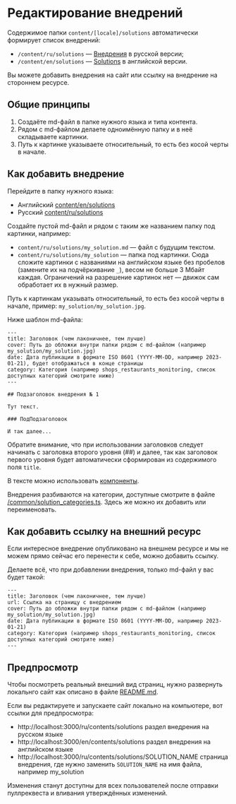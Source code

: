 # Редактирование внедрений 

Содержимое папки `content/[locale]/solutions` автоматически формирует список внедрений:
* `/content/ru/solutions` — [Внедрения](https://wirenboard.com/ru/contents/solutions/) в русской версии;
* `/content/en/solutions` — [Solutions](https://wirenboard.com/en/contents/solutions/) в английской версии.

Вы можете добавить внедрения на сайт или ссылку на внедрение на стороннем ресурсе.

## Общие принципы

1. Создаёте md-файл в папке нужного языка и типа контента.
2. Рядом с md-файлом делаете одноимённую папку и в неё складываете картинки.
3. Путь к картинке указываете относительный, то есть без косой черты в начале.

## Как добавить внедрение

Перейдите в папку нужного языка:
* Английский [content/en/solutions](/content/en/solutions)
* Русский [content/ru/solutions](/content/ru/solutions)

Создайте пустой md-файл и рядом с таким же названием папку под картинки, например:
* `content/ru/solutions/my_solution.md` — файл с будущим текстом.
* `content/ru/solutions/my_solution` — папка под картинки. Сюда сложите картинки с названиями на английском языке без пробелов (замените их на подчёркивание `_`), весом не больше 3 Мбайт каждая. Ограничений на разрешение картинок нет — движок сам обработает их в нужный размер.

Путь к картинкам указывать относительный, то есть без косой черты в начале, пример: `my_solution/my_solution.jpg`.

Ниже шаблон md-файла:
```
---
title: Заголовок (чем лаконичнее, тем лучше)
cover: Путь до обложки внутри папки рядом с md-файлом (например my_solution/my_solution.jpg)
date: Дата публикации в формате ISO 8601 (YYYY-MM-DD, например 2023-01-21), будет отображаться в конце страницы
category: Категория (например shops_restaurants_monitoring, список доступных категорий смотрите ниже)
---

## Подзаголовок внедрения № 1

Тут текст.

### ПодПодзаголовок

И так далее...
```

Обратите внимание, что при использовании заголовков следует начинать с заголовка второго уровня (##) и далее,
так как заголовок первого уровня будет автоматически сформирован из содержимого поля `title`.

В тексте можно использовать [компоненты](./components.md).


Внедрения разбиваются на категории, доступные смотрите в файле [/common/solution_categories.ts](/common/solution_categories.ts).
Здесь же можно их добавить или переименовать.


## Как добавить ссылку на внешний ресурс

Если интересное внедрение опубликовано на внешнем ресурсе и мы не можем прямо сейчас его перенести к себе, можно добавить ссылку.

Делаете всё, что при добавлении внедрения, только md-файл у вас будет такой:

```
---
title: Заголовок (чем лаконичнее, тем лучше)
url: Ссылка на страницу с внедрением
cover: Путь до обложки внутри папки рядом с md-файлом (например my_solution/my_solution.jpg)
date: Дата публикации в формате ISO 8601 (YYYY-MM-DD, например 2023-01-21)
category: Категория (например shops_restaurants_monitoring, список доступных категорий смотрите ниже)
---
```

## Предпросмотр 

Чтобы посмотреть реальный внешний вид страниц, нужно развернуть локальнго сайт как описано в файле [README.md](/README.md).

Если вы редактируете и запускаете сайт локально на компьютере, вот ссылки для предпросмотра:
* http://localhost:3000/ru/contents/solutions раздел внедрения на русском языке
* http://localhost:3000/en/contents/solutions раздел внедрения на английском языке
* http://localhost:3000/ru/contents/solutions/SOLUTION_NAME страница внедрения, где нужно заменить `SOLUTION_NAME` на имя файла, например my_solution

Изменения станут доступны для всех пользователей после отправки пуллреквеста и вливания утверждённых изменений.
